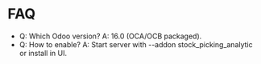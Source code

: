 # FAQ

- Q: Which Odoo version? A: 16.0 (OCA/OCB packaged).
- Q: How to enable? A: Start server with --addon stock_picking_analytic or install in UI.
